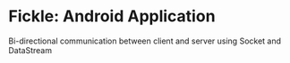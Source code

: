 # Fickle: Android Application
Bi-directional communication between client and server using Socket and DataStream
